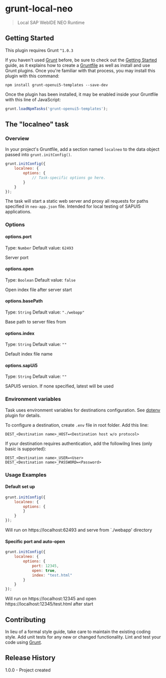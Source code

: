 # grunt-local-neo
> Local SAP WebIDE NEO Runtime

## Getting Started
This plugin requires Grunt `^1.0.3`

If you haven't used [Grunt](http://gruntjs.com/) before, be sure to check out the [Getting Started](http://gruntjs.com/getting-started) guide, as it explains how to create a [Gruntfile](http://gruntjs.com/sample-gruntfile) as well as install and use Grunt plugins. Once you're familiar with that process, you may install this plugin with this command:

```shell
npm install grunt-openui5-templates --save-dev
```

Once the plugin has been installed, it may be enabled inside your Gruntfile with this line of JavaScript:

```js
grunt.loadNpmTasks('grunt-openui5-templates');
```


## The "localneo" task

### Overview
In your project's Gruntfile, add a section named `localneo` to the data object passed into `grunt.initConfig()`.

```js
grunt.initConfig({
    localneo: {
        options: {
            // Task-specific options go here.
        }
    }
});
```

The task will start a static web server and proxy all requests for paths specified in `neo-app.json` file.
Intended for local testing of SAPUI5 applications.

### Options

#### options.port
Type: `Number`
Default value: `62493`

Server port 

#### options.open
Type: `Boolean`
Default value: `false`

Open index file after server start

#### options.basePath
Type: `String`
Default value: `"./webapp"`

Base path to server files from

#### options.index
Type: `String`
Default value: `""`

Default index file name

#### options.sapUi5
Type: `String`
Default value: `""`

SAPUI5 version. If none specified, latest will be used

### Environment variables
Task uses environment variables for destinations configuration.
See [dotenv](https://www.npmjs.com/package/dotenv) plugin for details.

To configure a destination, create `.env` file in root folder.
Add this line:
```text
DEST_<Destination name>_HOST=<Destination host w/o protocol>
``` 
If your destination requires authentication, add the followilng lines (only basic is supported):
```text
DEST_<Destination name>_USER=<User>
DEST_<Destination name>_PASSWORD=<Password>
```

### Usage Examples

#### Default set up
```js
grunt.initConfig({
    localneo: {
        options: {
        }
    }
});
```

Will run on https://localhost:62493 and serve from `./webapp' directory

#### Specific port and auto-open
```js
grunt.initConfig({
    localneo: {
        options: {
            port: 12345,
            open: true,
            index: "test.html"
        }
    }
}); 
```

Will run on https://localhost:12345 and open https://localhost:12345/test.html after start

## Contributing
In lieu of a formal style guide, take care to maintain the existing coding style. Add unit tests for any new or changed functionality. Lint and test your code using [Grunt](http://gruntjs.com/).

## Release History
1.0.0 - Project created 


 

